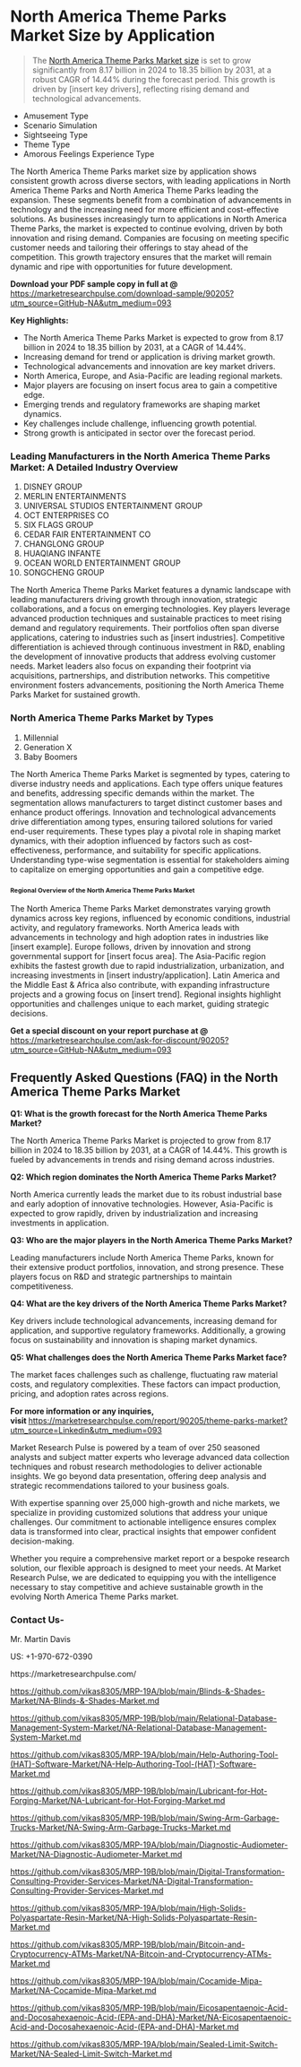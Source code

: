 
<h1>North America Theme Parks Market&nbsp;Size by Application</h1><blockquote><p>The <a href="https://marketresearchpulse.com/download-sample/90205?utm_source=GitHub-NA&amp;utm_medium=093">North America Theme Parks Market size</a> is set to grow significantly from 8.17 billion in 2024 to 18.35 billion by 2031, at a robust CAGR of 14.44% during the forecast period. This growth is driven by [insert key drivers], reflecting rising demand and technological advancements.</p></blockquote><ul><li>Amusement Type <li> Scenario Simulation <li> Sightseeing Type <li> Theme Type <li> Amorous Feelings Experience Type</li></ul><p>The North America Theme Parks market size by application shows consistent growth across diverse sectors, with leading applications in North America Theme Parks and North America Theme Parks leading the expansion. These segments benefit from a combination of advancements in technology and the increasing need for more efficient and cost-effective solutions. As businesses increasingly turn to applications in North America Theme Parks, the market is expected to continue evolving, driven by both innovation and rising demand. Companies are focusing on meeting specific customer needs and tailoring their offerings to stay ahead of the competition. This growth trajectory ensures that the market will remain dynamic and ripe with opportunities for future development.</p><p><strong>Download your PDF sample copy in full at @ </strong><a href="https://marketresearchpulse.com/download-sample/90205?utm_source=GitHub-NA&amp;utm_medium=093">https://marketresearchpulse.com/download-sample/90205?utm_source=GitHub-NA&amp;utm_medium=093</a></p><p><strong>Key Highlights: </strong></p><ul><li>The North America Theme Parks Market is expected to grow from 8.17 billion in 2024 to 18.35 billion by 2031, at a CAGR of 14.44%.</li><li>Increasing demand for trend or application is driving market growth.</li><li>Technological advancements and innovation are key market drivers.</li><li>North America, Europe, and Asia-Pacific are leading regional markets.</li><li>Major players are focusing on insert focus area to gain a competitive edge.</li><li>Emerging trends and regulatory frameworks are shaping market dynamics.</li><li>Key challenges include challenge, influencing growth potential.</li><li>Strong growth is anticipated in sector over the forecast period.</li></ul><h3>Leading Manufacturers in the North America Theme Parks Market: A Detailed Industry Overview</h3><ol><li>DISNEY GROUP</li><li>MERLIN ENTERTAINMENTS</li><li>UNIVERSAL STUDIOS ENTERTAINMENT GROUP</li><li>OCT ENTERPRISES CO</li><li>SIX FLAGS GROUP</li><li>CEDAR FAIR ENTERTAINMENT CO</li><li>CHANGLONG GROUP</li><li>HUAQIANG INFANTE</li><li>OCEAN WORLD ENTERTAINMENT GROUP</li><li>SONGCHENG GROUP</li></ol><div class="flex max-w-full flex-col flex-grow"><div class="min-h-8 text-message flex w-full flex-col items-end gap-2 whitespace-normal break-words [.text-message+&amp;]:mt-5" dir="auto" data-message-author-role="assistant" data-message-id="fd8432e4-4910-450d-b182-61b7bfb0a01f" data-message-model-slug="gpt-4o"><div class="flex w-full flex-col gap-1 empty:hidden first:pt-[3px]"><div class="markdown prose w-full break-words dark:prose-invert light"><p>The North America Theme Parks Market features a dynamic landscape with leading manufacturers driving growth through innovation, strategic collaborations, and a focus on emerging technologies. Key players leverage advanced production techniques and sustainable practices to meet rising demand and regulatory requirements. Their portfolios often span diverse applications, catering to industries such as [insert industries]. Competitive differentiation is achieved through continuous investment in R&amp;D, enabling the development of innovative products that address evolving customer needs. Market leaders also focus on expanding their footprint via acquisitions, partnerships, and distribution networks. This competitive environment fosters advancements, positioning the North America Theme Parks Market for sustained growth.</p></div></div></div></div><h3>North America Theme Parks Market by Types</h3><ol><li>Millennial <li> Generation X <li> Baby Boomers</li></ol><div class="flex max-w-full flex-col flex-grow"><div class="min-h-8 text-message flex w-full flex-col items-end gap-2 whitespace-normal break-words [.text-message+&amp;]:mt-5" dir="auto" data-message-author-role="assistant" data-message-id="084470be-0bb7-4664-bddf-5156b4f41249" data-message-model-slug="gpt-4o-mini"><div class="flex w-full flex-col gap-1 empty:hidden first:pt-[3px]"><div class="markdown prose w-full break-words dark:prose-invert light"><p>The North America Theme Parks Market is segmented by types, catering to diverse industry needs and applications. Each type offers unique features and benefits, addressing specific demands within the market. The segmentation allows manufacturers to target distinct customer bases and enhance product offerings. Innovation and technological advancements drive differentiation among types, ensuring tailored solutions for varied end-user requirements. These types play a pivotal role in shaping market dynamics, with their adoption influenced by factors such as cost-effectiveness, performance, and suitability for specific applications. Understanding type-wise segmentation is essential for stakeholders aiming to capitalize on emerging opportunities and gain a competitive edge.</p></div></div></div></div><h3><span style="font-size: 11px;">Regional Overview of the North America Theme Parks Market</span></h3><div class="flex max-w-full flex-col flex-grow"><div class="min-h-8 text-message flex w-full flex-col items-end gap-2 whitespace-normal break-words [.text-message+&amp;]:mt-5" dir="auto" data-message-author-role="assistant" data-message-id="e9038762-ce64-4e30-91c9-9bd413514231" data-message-model-slug="gpt-4o-mini"><div class="flex w-full flex-col gap-1 empty:hidden first:pt-[3px]"><div class="markdown prose w-full break-words dark:prose-invert light"><p>The North America Theme Parks Market demonstrates varying growth dynamics across key regions, influenced by economic conditions, industrial activity, and regulatory frameworks. North America leads with advancements in technology and high adoption rates in industries like [insert example]. Europe follows, driven by innovation and strong governmental support for [insert focus area]. The Asia-Pacific region exhibits the fastest growth due to rapid industrialization, urbanization, and increasing investments in [insert industry/application]. Latin America and the Middle East &amp; Africa also contribute, with expanding infrastructure projects and a growing focus on [insert trend]. Regional insights highlight opportunities and challenges unique to each market, guiding strategic decisions.</p></div></div></div></div><p><strong>Get a special discount on your report purchase at @ </strong><a href="https://marketresearchpulse.com/ask-for-discount/90205?utm_source=GitHub-NA&amp;utm_medium=093">https://marketresearchpulse.com/ask-for-discount/90205?utm_source=GitHub-NA&amp;utm_medium=093</a></p><h2>Frequently Asked Questions (FAQ) in the North America Theme Parks Market</h2><p><strong>Q1: What is the growth forecast for the North America Theme Parks Market?</strong></p><p>The North America Theme Parks Market is projected to grow from 8.17 billion in 2024 to 18.35 billion by 2031, at a CAGR of 14.44%. This growth is fueled by advancements in trends and rising demand across industries.</p><p><strong>Q2: Which region dominates the North America Theme Parks Market?</strong></p><p>North America currently leads the market due to its robust industrial base and early adoption of innovative technologies. However, Asia-Pacific is expected to grow rapidly, driven by industrialization and increasing investments in application.</p><p><strong>Q3: Who are the major players in the North America Theme Parks Market?</strong></p><p>Leading manufacturers include North America Theme Parks, known for their extensive product portfolios, innovation, and strong presence. These players focus on R&amp;D and strategic partnerships to maintain competitiveness.</p><p><strong>Q4: What are the key drivers of the North America Theme Parks Market?</strong></p><p>Key drivers include technological advancements, increasing demand for application, and supportive regulatory frameworks. Additionally, a growing focus on sustainability and innovation is shaping market dynamics.</p><p><strong>Q5: What challenges does the North America Theme Parks Market face?</strong></p><p>The market faces challenges such as challenge, fluctuating raw material costs, and regulatory complexities. These factors can impact production, pricing, and adoption rates across regions.</p><p><strong>For more information or any inquiries, visit&nbsp;</strong><a href="https://marketresearchpulse.com/report/90205/theme-parks-market?utm_source=Linkedin&utm_medium=093">https://marketresearchpulse.com/report/90205/theme-parks-market?utm_source=Linkedin&utm_medium=093</a></p><p>Market Research Pulse is powered by a team of over 250 seasoned analysts and subject matter experts who leverage advanced data collection techniques and robust research methodologies to deliver actionable insights. We go beyond data presentation, offering deep analysis and strategic recommendations tailored to your business goals.</p><p>With expertise spanning over 25,000 high-growth and niche markets, we specialize in providing customized solutions that address your unique challenges. Our commitment to actionable intelligence ensures complex data is transformed into clear, practical insights that empower confident decision-making.</p><p>Whether you require a comprehensive market report or a bespoke research solution, our flexible approach is designed to meet your needs. At Market Research Pulse, we are dedicated to equipping you with the intelligence necessary to stay competitive and achieve sustainable growth in the evolving North America Theme Parks market.</p><h3><strong>Contact Us-</strong></h3><p>Mr. Martin Davis</p><p>US: +1-970-672-0390</p><p>https://marketresearchpulse.com/</p><p><a href="https://github.com/vikas8305/MRP-19A/blob/main/Blinds-&-Shades-Market/NA-Blinds-&-Shades-Market.md">https://github.com/vikas8305/MRP-19A/blob/main/Blinds-&-Shades-Market/NA-Blinds-&-Shades-Market.md</a></p><p><a href="https://github.com/vikas8305/MRP-19B/blob/main/Relational-Database-Management-System-Market/NA-Relational-Database-Management-System-Market.md">https://github.com/vikas8305/MRP-19B/blob/main/Relational-Database-Management-System-Market/NA-Relational-Database-Management-System-Market.md</a></p><p><a href="https://github.com/vikas8305/MRP-19A/blob/main/Help-Authoring-Tool-(HAT)-Software-Market/NA-Help-Authoring-Tool-(HAT)-Software-Market.md">https://github.com/vikas8305/MRP-19A/blob/main/Help-Authoring-Tool-(HAT)-Software-Market/NA-Help-Authoring-Tool-(HAT)-Software-Market.md</a></p><p><a href="https://github.com/vikas8305/MRP-19B/blob/main/Lubricant-for-Hot-Forging-Market/NA-Lubricant-for-Hot-Forging-Market.md">https://github.com/vikas8305/MRP-19B/blob/main/Lubricant-for-Hot-Forging-Market/NA-Lubricant-for-Hot-Forging-Market.md</a></p><p><a href="https://github.com/vikas8305/MRP-19B/blob/main/Swing-Arm-Garbage-Trucks-Market/NA-Swing-Arm-Garbage-Trucks-Market.md">https://github.com/vikas8305/MRP-19B/blob/main/Swing-Arm-Garbage-Trucks-Market/NA-Swing-Arm-Garbage-Trucks-Market.md</a></p><p><a href="https://github.com/vikas8305/MRP-19A/blob/main/Diagnostic-Audiometer-Market/NA-Diagnostic-Audiometer-Market.md">https://github.com/vikas8305/MRP-19A/blob/main/Diagnostic-Audiometer-Market/NA-Diagnostic-Audiometer-Market.md</a></p><p><a href="https://github.com/vikas8305/MRP-19B/blob/main/Digital-Transformation-Consulting-Provider-Services-Market/NA-Digital-Transformation-Consulting-Provider-Services-Market.md">https://github.com/vikas8305/MRP-19B/blob/main/Digital-Transformation-Consulting-Provider-Services-Market/NA-Digital-Transformation-Consulting-Provider-Services-Market.md</a></p><p><a href="https://github.com/vikas8305/MRP-19A/blob/main/High-Solids-Polyaspartate-Resin-Market/NA-High-Solids-Polyaspartate-Resin-Market.md">https://github.com/vikas8305/MRP-19A/blob/main/High-Solids-Polyaspartate-Resin-Market/NA-High-Solids-Polyaspartate-Resin-Market.md</a></p><p><a href="https://github.com/vikas8305/MRP-19B/blob/main/Bitcoin-and-Cryptocurrency-ATMs-Market/NA-Bitcoin-and-Cryptocurrency-ATMs-Market.md">https://github.com/vikas8305/MRP-19B/blob/main/Bitcoin-and-Cryptocurrency-ATMs-Market/NA-Bitcoin-and-Cryptocurrency-ATMs-Market.md</a></p><p><a href="https://github.com/vikas8305/MRP-19A/blob/main/Cocamide-Mipa-Market/NA-Cocamide-Mipa-Market.md">https://github.com/vikas8305/MRP-19A/blob/main/Cocamide-Mipa-Market/NA-Cocamide-Mipa-Market.md</a></p><p><a href="https://github.com/vikas8305/MRP-19B/blob/main/Eicosapentaenoic-Acid-and-Docosahexaenoic-Acid-(EPA-and-DHA)-Market/NA-Eicosapentaenoic-Acid-and-Docosahexaenoic-Acid-(EPA-and-DHA)-Market.md">https://github.com/vikas8305/MRP-19B/blob/main/Eicosapentaenoic-Acid-and-Docosahexaenoic-Acid-(EPA-and-DHA)-Market/NA-Eicosapentaenoic-Acid-and-Docosahexaenoic-Acid-(EPA-and-DHA)-Market.md</a></p><p><a href="https://github.com/vikas8305/MRP-19A/blob/main/Sealed-Limit-Switch-Market/NA-Sealed-Limit-Switch-Market.md">https://github.com/vikas8305/MRP-19A/blob/main/Sealed-Limit-Switch-Market/NA-Sealed-Limit-Switch-Market.md</a></p>

